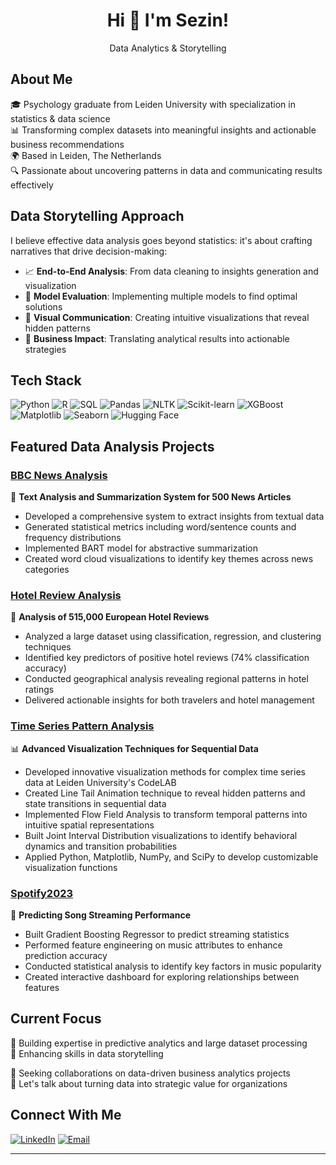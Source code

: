 <div align="center">
  <h1>Hi 👋 I'm Sezin!</h1>
  <p>Data Analytics & Storytelling</p>
</div>

## About Me
🎓 Psychology graduate from Leiden University with specialization in statistics & data science  
📊 Transforming complex datasets into meaningful insights and actionable business recommendations  
🌍 Based in Leiden, The Netherlands  
🔍 Passionate about uncovering patterns in data and communicating results effectively

## Data Storytelling Approach
I believe effective data analysis goes beyond statistics: it's about crafting narratives that drive decision-making:

- 📈 **End-to-End Analysis**: From data cleaning to insights generation and visualization
- 🔄 **Model Evaluation**: Implementing multiple models to find optimal solutions
- 🎨 **Visual Communication**: Creating intuitive visualizations that reveal hidden patterns
- 📝 **Business Impact**: Translating analytical results into actionable strategies

## Tech Stack
![Python](https://img.shields.io/badge/-Python-3776AB?style=flat-square&logo=python&logoColor=white)
![R](https://img.shields.io/badge/-R-276DC3?style=flat-square&logo=r&logoColor=white)
![SQL](https://img.shields.io/badge/-SQL-4479A1?style=flat-square&logo=mysql&logoColor=white)
![Pandas](https://img.shields.io/badge/-Pandas-150458?style=flat-square&logo=pandas&logoColor=white)
![NLTK](https://img.shields.io/badge/-NLTK-3eaf7c?style=flat-square&logo=nltk&logoColor=white)
![Scikit-learn](https://img.shields.io/badge/-ScikitLearn-F7931E?style=flat-square&logo=scikit-learn&logoColor=white)
![XGBoost](https://img.shields.io/badge/-XGBoost-337733?style=flat-square&logo=xgboost&logoColor=white)
![Matplotlib](https://img.shields.io/badge/-Matplotlib-3775A9?style=flat-square&logo=matplotlib&logoColor=white)
![Seaborn](https://img.shields.io/badge/-Seaborn-7DB0BC?style=flat-square&logo=seaborn&logoColor=white)
![Hugging Face](https://img.shields.io/badge/-HuggingFace-FFD21E?style=flat-square&logo=huggingface&logoColor=black)

## Featured Data Analysis Projects

### [**BBC News Analysis**](https://github.com/sezinmumcu/BBC-News-Analysis) 
📰 **Text Analysis and Summarization System for 500 News Articles**
- Developed a comprehensive system to extract insights from textual data
- Generated statistical metrics including word/sentence counts and frequency distributions
- Implemented BART model for abstractive summarization
- Created word cloud visualizations to identify key themes across news categories

### [**Hotel Review Analysis**](https://github.com/sezinmumcu/ML-Projects) 
🏨 **Analysis of 515,000 European Hotel Reviews**
- Analyzed a large dataset using classification, regression, and clustering techniques
- Identified key predictors of positive hotel reviews (74% classification accuracy)
- Conducted geographical analysis revealing regional patterns in hotel ratings
- Delivered actionable insights for both travelers and hotel management

### [**Time Series Pattern Analysis**](https://github.com/sezinmumcu/TimeSeriesPatternAnalysis) 
📊 **Advanced Visualization Techniques for Sequential Data**
- Developed innovative visualization methods for complex time series data at Leiden University's CodeLAB
- Created Line Tail Animation technique to reveal hidden patterns and state transitions in sequential data
- Implemented Flow Field Analysis to transform temporal patterns into intuitive spatial representations
- Built Joint Interval Distribution visualizations to identify behavioral dynamics and transition probabilities
- Applied Python, Matplotlib, NumPy, and SciPy to develop customizable visualization functions

### [**Spotify2023**](https://github.com/sezinmumcu/Spotify2023) 
🎵 **Predicting Song Streaming Performance**
- Built Gradient Boosting Regressor to predict streaming statistics
- Performed feature engineering on music attributes to enhance prediction accuracy
- Conducted statistical analysis to identify key factors in music popularity
- Created interactive dashboard for exploring relationships between features

## Current Focus
🔭 Building expertise in predictive analytics and large dataset processing  
🌱 Enhancing skills in data storytelling

👯 Seeking collaborations on data-driven business analytics projects  
💬 Let's talk about turning data into strategic value for organizations

## Connect With Me
[![LinkedIn](https://img.shields.io/badge/LinkedIn-0077B5?style=for-the-badge&logo=linkedin&logoColor=white)](https://linkedin.com/in/sezinmumcu)
[![Email](https://img.shields.io/badge/Email-D14836?style=for-the-badge&logo=gmail&logoColor=white)](mailto:sezinmumcu@gmail.com)

---
